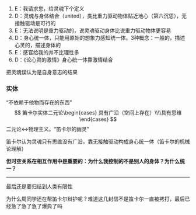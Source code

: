 1. E：我请求您，给灵魂下个定义
2. D：灵魂与身体结合（united），类比重力驱动物体贴近地心（第六沉思），无接触驱动是可行的
3. E：无法说明是重力驱动的，说灵魂驱动身体比说重力驱动物体更容易
4. D：身心统一体，只能用原始的想象力感知统一体。3种概念：一般的，描述心灵的，描述身体的
5. E：感官给我的并不比理性多
6. D：《论心灵的激情》身心统一体靠激情结合

把灵魂误认为是自身意志的结果

### 实体

“不依赖于他物而存在的东西”
$$
笛卡尔实体二元论\begin{cases}
具有广沿（空间上存在）\\\\具有思维
\end{cases}
$$
二元论↔物理主义。“笛卡尔的幽灵”

笛卡尔认为灵魂只有思维没有广沿，靠无接触驱动构成身心统一体（笛卡尔的机械论理解）

**但时空关系在相互作用中是重要的：为什么我控制的不是别人的身体？为什么统一？**

------

最后还是要归结到人类有限性

为什么周同学还在帮笛卡尔辩护呢？难道这几封信不是笛卡尔一直被拷打，最后已经急了急了急了爆典了吗